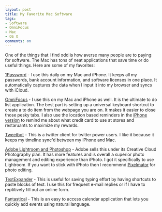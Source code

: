 ```yaml
---
layout: post
title: My Favorite Mac Software
tags: 
- Software
- OmniFocus
- Mac
- OS X
comments: on
---
```

One of the things that I find odd is how averse many people are to paying for software. The Mac has tons of neat applications that save time or do useful things. Here are some of my favorites:

[1Password](https://itunes.apple.com/us/app/1password-password-manager/id443987910?mt=12&uo=4&at=11l74i) - I use this daily on my Mac and iPhone. It keeps all my passwords, bank account information, and software licenses in one place. It automatically captures the data when I input it into my browser and syncs with iCloud.

[OmniFocus](https://itunes.apple.com/us/app/omnifocus-2/id867299399?mt=12&uo=4&at=11l74i) - I use this on my Mac and iPhone as well. It is the ultimate to do list application. The best part is setting up a universal keyboard shortcut to create a to do item from the webpage you are on. It makes it easier to close those pesky tabs. I also use the location based reminders in the [iPhone version](https://itunes.apple.com/us/app/omnifocus-2-for-iphone/id690305341?mt=8&uo=4&at=11l74i) to remind me about what credit card to use at stores and restaruants to maximize my rewards.

[Tweetbot](https://itunes.apple.com/us/app/tweetbot-for-twitter/id557168941?mt=12&uo=4&at=11l74i) - This is a twitter client for twitter power users. I like it because it keeps my timeline sync'd between my iPhone and Mac. 

[Adobe Lightroom and Photoshop](https://creative.adobe.com/plans/photography) - Adobe sells this under its Creative Cloud Photography plan. It has more features and is overall a superior photo management and editing experience than iPhoto. I got it specifically to use Lightroom. If you want to stick with iPhoto then I recommend [Pixelmator](https://itunes.apple.com/us/app/pixelmator/id407963104?mt=12&uo=4&at=11l74i) for photo editing.

[TextExpander](http://smilesoftware.com/TextExpander/index.html) - This is useful for saving typing effort by having shortcuts to paste blocks of text. I use this for frequent e-mail replies or if I have to reptitively fill out an online form.

[Fantastical](https://itunes.apple.com/us/app/fantastical-calendar-reminders/id435003921?mt=12&uo=4&at=11l74i) - This is an easy to access calendar application that lets you quickly add events using natural language.